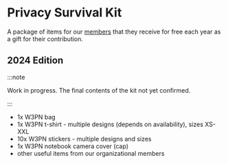 # Privacy Survival Kit

A package of items for our [members](/membership) that they receive for free each year as a gift for their contribution.

## 2024 Edition

:::note

Work in progress. The final contents of the kit not yet confirmed.

:::

* 1x W3PN bag
* 1x W3PN t-shirt - multiple designs (depends on availability), sizes XS-XXL
* 10x W3PN stickers - multiple designs and sizes
* 1x W3PN notebook camera cover (cap)
* other useful items from our organizational members